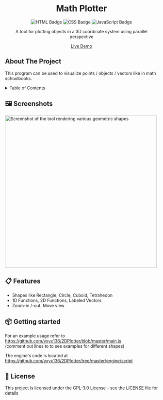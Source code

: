 <div align="center">
  <!--<img src="logo.png" alt="Logo" width="100" height="100">-->
  <h1>Math Plotter</h1>
  <p>
    <img src="https://img.shields.io/badge/HTML5-E34F26?logo=html5&logoColor=white" alt="HTML Badge">
    <img src="https://img.shields.io/badge/CSS3-1572B6?logo=css3&logoColor=white" alt="CSS Badge">
    <img src="https://img.shields.io/badge/JavaScript-F7DF1E?logo=javascript&logoColor=black" alt="JavaScript Badge">
  </p>
  <p>A tool for plotting objects in a 3D coordinate system using parallel perspective</p>
  <p><a href="https://lischilpp.github.io/math-plotter/" target="_blank">Live Demo</a></p>
</div>

## About The Project
This program can be used to visualize points / objects / vectors like in math schoolbooks.

<details>
  <summary>Table of Contents</summary>
  <ul>
    <li><a href="#%EF%B8%8F-screenshots">🖼️ Screenshots</a></li>
    <li><a href="#-features">📋 Features</a></li>
    <li><a href="#-getting-started">📦 Getting started</a></li>
    <li><a href="#-license">📝 License</a></li>
  </ul>
</details>

## 🖼️ Screenshots
<img src="img/screenshot1.png" alt="Screenshot of the tool rendering various geometric shapes" width="500">

## 📋 Features
- Shapes like Rectangle, Circle, Cuboid, Tetrahedon
- 1D Functions, 2D Functions, Labeled Vectors
- Zoom-in /-out, Move view

## 📦 Getting started
For an example usage refer to https://github.com/yxyx136/2DPlotter/blob/master/main.js  
(comment out  lines to to see examples for different shapes)

The engine's code is located at https://github.com/yxyx136/2DPlotter/tree/master/engine/script

## 📝 License
This project is licensed under the GPL-3.0 License - see the [LICENSE](LICENSE) file for details
